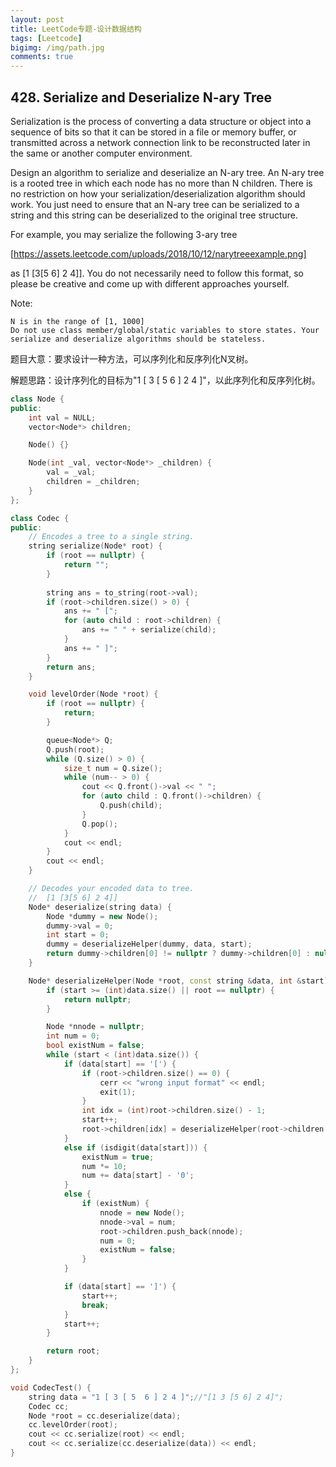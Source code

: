 ```yaml
---
layout: post
title: LeetCode专题-设计数据结构
tags: [Leetcode]
bigimg: /img/path.jpg
comments: true
---
```


## 428. Serialize and Deserialize N-ary Tree

Serialization is the process of converting a data structure or object into a sequence of bits so that it can be stored in a file or memory buffer, or transmitted across a network connection link to be reconstructed later in the same or another computer environment.

Design an algorithm to serialize and deserialize an N-ary tree. An N-ary tree is a rooted tree in which each node has no more than N children. There is no restriction on how your serialization/deserialization algorithm should work. You just need to ensure that an N-ary tree can be serialized to a string and this string can be deserialized to the original tree structure.

For example, you may serialize the following 3-ary tree

[https://assets.leetcode.com/uploads/2018/10/12/narytreeexample.png]

as [1 [3[5 6] 2 4]]. You do not necessarily need to follow this format, so please be creative and come up with different approaches yourself.

Note:

    N is in the range of [1, 1000]
    Do not use class member/global/static variables to store states. Your serialize and deserialize algorithms should be stateless.

题目大意：要求设计一种方法，可以序列化和反序列化N叉树。

解题思路：设计序列化的目标为"1 [ 3 [ 5  6 ] 2 4 ]"，以此序列化和反序列化树。

```c++
class Node {
public:
	int val = NULL;
	vector<Node*> children;

	Node() {}

	Node(int _val, vector<Node*> _children) {
		val = _val;
		children = _children;
	}
};

class Codec {
public:
	// Encodes a tree to a single string.
	string serialize(Node* root) {
		if (root == nullptr) {
			return "";
		}
		
		string ans = to_string(root->val);
		if (root->children.size() > 0) {
			ans += " [";
			for (auto child : root->children) {
				ans += " " + serialize(child);
			}
			ans += " ]";
		}
		return ans;
	}

	void levelOrder(Node *root) {
		if (root == nullptr) {
			return;
		}

		queue<Node*> Q;
		Q.push(root);
		while (Q.size() > 0) {
			size_t num = Q.size();
			while (num-- > 0) {
				cout << Q.front()->val << " ";
				for (auto child : Q.front()->children) {
					Q.push(child);
				}
				Q.pop();
			}
			cout << endl;
		}
		cout << endl;
	}

	// Decodes your encoded data to tree.
	//	[1 [3[5 6] 2 4]]
	Node* deserialize(string data) {
		Node *dummy = new Node();
		dummy->val = 0;
		int start = 0;
		dummy = deserializeHelper(dummy, data, start);
		return dummy->children[0] != nullptr ? dummy->children[0] : nullptr;
	}

	Node* deserializeHelper(Node *root, const string &data, int &start) {
		if (start >= (int)data.size() || root == nullptr) {
			return nullptr;
		}

		Node *nnode = nullptr;
		int num = 0;
		bool existNum = false;
		while (start < (int)data.size()) {
			if (data[start] == '[') {
				if (root->children.size() == 0) {
					cerr << "wrong input format" << endl;
					exit(1);
				}
				int idx = (int)root->children.size() - 1;
				start++;
				root->children[idx] = deserializeHelper(root->children[idx], data, start);
			}
			else if (isdigit(data[start])) {
				existNum = true;
				num *= 10;
				num += data[start] - '0';
			}
			else {
				if (existNum) {
					nnode = new Node();
					nnode->val = num;
					root->children.push_back(nnode);
					num = 0;
					existNum = false;
				}
			}

			if (data[start] == ']') {
				start++;
				break;
			}
			start++;
		}

		return root;
	}
};

void CodecTest() {
	string data = "1 [ 3 [ 5  6 ] 2 4 ]";//"[1 3 [5 6] 2 4]";
	Codec cc;
	Node *root = cc.deserialize(data);
	cc.levelOrder(root);
	cout << cc.serialize(root) << endl;
	cout << cc.serialize(cc.deserialize(data)) << endl;
}
```
